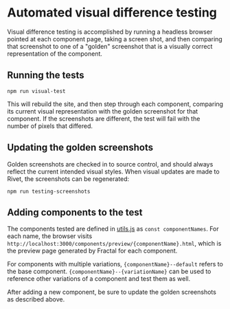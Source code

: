 # Automated visual difference testing

Visual difference testing is accomplished by running a headless browser pointed at each component page, taking a screen shot, and then comparing that screenshot to one of a "golden" screenshot that is a visually correct representation of the component.

## Running the tests

```
npm run visual-test
```

This will rebuild the site, and then step through each component, comparing its current visual representation with the golden screenshot for that component. If the screenshots are different, the test will fail with the number of pixels that differed.

## Updating the golden screenshots

Golden screenshots are checked in to source control, and should always reflect the current intended visual styles. When visual updates are made to Rivet, the screenshots can be regenerated:

```
npm run testing-screenshots
```

## Adding components to the test

The components tested are defined in [utils.js](./utils.js) as `const componentNames`. For each name, the browser visits `http://localhost:3000/components/preview/{componentName}.html`, which is the preview page generated by Fractal for each component. 

For components with multiple variations, `{componentName}--default` refers to the base component. `{componentName}--{variationName}` can be used to reference other variations of a component and test them as well.

After adding a new component, be sure to update the golden screenshots as described above.